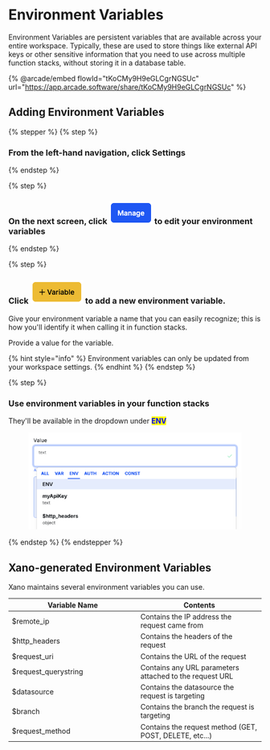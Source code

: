 # Environment Variables

Environment Variables are persistent variables that are available across your entire workspace. Typically, these are used to store things like external API keys or other sensitive information that you need to use across multiple function stacks, without storing it in a database table.

{% @arcade/embed flowId="tKoCMy9H9eGLCgrNGSUc" url="https://app.arcade.software/share/tKoCMy9H9eGLCgrNGSUc" %}

## Adding Environment Variables

{% stepper %}
{% step %}
### From the left-hand navigation, click Settings


{% endstep %}

{% step %}
### On the next screen, click ![](<../.gitbook/assets/CleanShot 2025-01-13 at 13.01.29.png>) to edit your environment variables


{% endstep %}

{% step %}
### Click ![](<../.gitbook/assets/CleanShot 2025-01-13 at 13.01.51.png>) to add a new environment variable.

Give your environment variable a name that you can easily recognize; this is how you'll identify it when calling it in function stacks.

Provide a value for the variable.

{% hint style="info" %}
Environment variables can only be updated from your workspace settings.
{% endhint %}
{% endstep %}

{% step %}
### Use environment variables in your function stacks

They'll be available in the dropdown under <mark style="color:blue;">**ENV**</mark>

<div align="left"><figure><img src="../.gitbook/assets/CleanShot 2025-01-13 at 13.03.44.png" alt="" width="447"><figcaption></figcaption></figure></div>
{% endstep %}
{% endstepper %}

## Xano-generated Environment Variables

Xano maintains several environment variables you can use.

<table><thead><tr><th width="242">Variable Name</th><th>Contents</th></tr></thead><tbody><tr><td>$remote_ip</td><td>Contains the IP address the request came from</td></tr><tr><td>$http_headers</td><td>Contains the headers of the request</td></tr><tr><td>$request_uri</td><td>Contains the URL of the request</td></tr><tr><td>$request_querystring</td><td>Contains any URL parameters attached to the request URL</td></tr><tr><td>$datasource</td><td>Contains the datasource the request is targeting</td></tr><tr><td>$branch</td><td>Contains the branch the request is targeting</td></tr><tr><td>$request_method</td><td>Contains the request method (GET, POST, DELETE, etc...)</td></tr></tbody></table>
